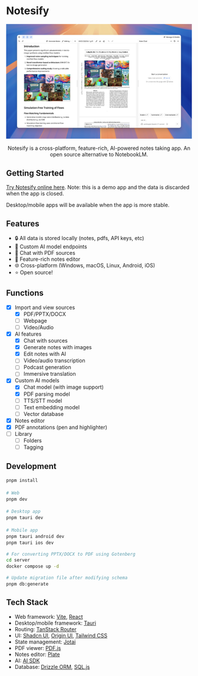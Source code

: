 # Notesify

![Notesify](public/demo.jpg?raw=true)

<div align="center">
Notesify is a cross-platform, feature-rich, AI-powered notes taking app. An open source alternative to NotebookLM.
</div>

## Getting Started

[Try Notesify online here](https://notesify.ai). Note: this is a demo app and the data is discarded when the app is closed.

Desktop/mobile apps will be available when the app is more stable.

## Features

- 🔒 All data is stored locally (notes, pdfs, API keys, etc)
- 🚀 Custom AI model endpoints
- 💬 Chat with PDF sources
- 📝 Feature-rich notes editor
- 🌐 Cross-platform (Windows, macOS, Linux, Android, iOS)
- ⭐ Open source!

## Functions

- [x] Import and view sources
  - [x] PDF/PPTX/DOCX
  - [ ] Webpage
  - [ ] Video/Audio
- [x] AI features
  - [x] Chat with sources
  - [x] Generate notes with images
  - [x] Edit notes with AI
  - [ ] Video/audio transcription
  - [ ] Podcast generation
  - [ ] Immersive translation
- [x] Custom AI models
  - [x] Chat model (with image support)
  - [x] PDF parsing model
  - [ ] TTS/STT model
  - [ ] Text embedding model
  - [ ] Vector database
- [x] Notes editor
- [x] PDF annotations (pen and highlighter)
- [ ] Library
  - [ ] Folders
  - [ ] Tagging

## Development

```bash
pnpm install

# Web
pnpm dev

# Desktop app
pnpm tauri dev

# Mobile app
pnpm tauri android dev
pnpm tauri ios dev
```

```bash
# For converting PPTX/DOCX to PDF using Gotenberg
cd server
docker compose up -d
```

```bash
# Update migration file after modifying schema
pnpm db:generate
```

## Tech Stack

- Web framework: [Vite](https://vitejs.dev), [React](https://react.dev)
- Desktop/mobile framework: [Tauri](https://tauri.app)
- Routing: [TanStack Router](https://tanstack.com/router)
- UI: [Shadcn UI](https://ui.shadcn.com), [Origin UI](https://originui.com), [Tailwind CSS](https://tailwindcss.com)
- State management: [Jotai](https://jotai.org)
- PDF viewer: [PDF.js](https://mozilla.github.io/pdf.js/)
- Notes editor: [Plate](https://platejs.org/)
- AI: [AI SDK](https://sdk.vercel.ai/)
- Database: [Drizzle ORM](https://orm.drizzle.team/), [SQL.js](https://sql.js.org)
